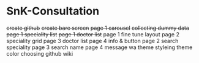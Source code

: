 # SnK-Consultation
~~create github~~
~~create bare screen~~
~~page 1 carousel~~
~~collecting dummy data~~
~~page 1 speciality list~~
~~page 1 doctor list~~
page 1 fine tune layout
page 2 speciality grid
page 3 doctor list
page 4 info & button
page 2 search speciality
page 3 search name
page 4 message wa
theme styleing
theme color choosing
github wiki 